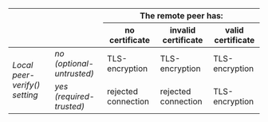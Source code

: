 ---
---
<!-- DISCLAIMER: This file is based on the syslog-ng Open Source Edition documentation https://github.com/balabit/syslog-ng-ose-guides/commit/2f4a52ee61d1ea9ad27cb4f3168b95408fddfdf2 and is used under the terms of The syslog-ng Open Source Edition Documentation License. The file has been modified by Axoflow. -->
<table cellspacing="0">
<thead>
<tr >
<th rowspan="2" colspan="2">
<p></p></th>
<th colspan="3">The remote peer has:</th></tr>
<tr >
<th >no certificate </th>
<th >invalid certificate </th>
<th >valid certificate </th></tr></thead>
<tbody>
<tr>
<td  rowspan="2"><i>Local peer-verify() setting</i> </td>
<td ><i>no (optional-untrusted)</i> </td>
<td >TLS-encryption </td>
<td >TLS-encryption </td>
<td >TLS-encryption </td></tr>
<tr >
<td ><i>yes (required-trusted)</i> </td>
<td >rejected connection </td>
<td >rejected connection </td>
<td >TLS-encryption </td></tr></tbody>
<colgroup>
<col >
<col >
<col >
<col ></colgroup></table>
